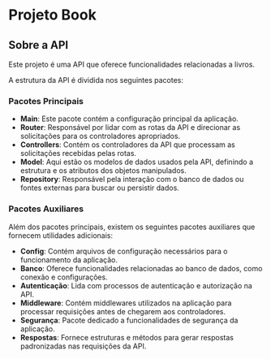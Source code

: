 # Projeto Book

## Sobre a API

Este projeto é uma API que oferece funcionalidades relacionadas a livros.

A estrutura da API é dividida nos seguintes pacotes:

### Pacotes Principais

- **Main**: Este pacote contém a configuração principal da aplicação.
- **Router**: Responsável por lidar com as rotas da API e direcionar as solicitações para os controladores apropriados.
- **Controllers**: Contém os controladores da API que processam as solicitações recebidas pelas rotas.
- **Model**: Aqui estão os modelos de dados usados pela API, definindo a estrutura e os atributos dos objetos manipulados.
- **Repository**: Responsável pela interação com o banco de dados ou fontes externas para buscar ou persistir dados.

### Pacotes Auxiliares

Além dos pacotes principais, existem os seguintes pacotes auxiliares que fornecem utilidades adicionais:

- **Config**: Contém arquivos de configuração necessários para o funcionamento da aplicação.
- **Banco**: Oferece funcionalidades relacionadas ao banco de dados, como conexão e configurações.
- **Autenticação**: Lida com processos de autenticação e autorização na API.
- **Middleware**: Contém middlewares utilizados na aplicação para processar requisições antes de chegarem aos controladores.
- **Segurança**: Pacote dedicado a funcionalidades de segurança da aplicação.
- **Respostas**: Fornece estruturas e métodos para gerar respostas padronizadas nas requisições da API.
